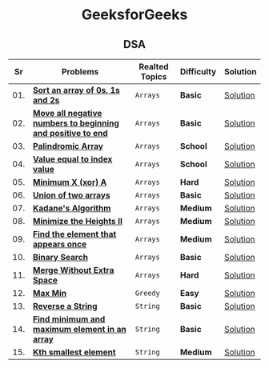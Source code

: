 <div align = "center">

# GeeksforGeeks

## DSA

| Sr  | Problems                                                                                                                                                           | Realted Topics | Difficulty | Solution                                                                                                           |
| --- | ------------------------------------------------------------------------------------------------------------------------------------------------------------------ | -------------- | ---------- | ------------------------------------------------------------------------------------------------------------------ |
| 01. | [**Sort an array of 0s, 1s and 2s**](https://practice.geeksforgeeks.org/problems/sort-an-array-of-0s-1s-and-2s4231/1#)                                             | `Arrays`       | **Basic**  | [Solution](../Arrays/001.Sort_an_array_of_0s,_1s_and_2s.cpp)                                                       |
| 02. | [**Move all negative numbers to beginning and positive to end**](https://www.geeksforgeeks.org/move-negative-numbers-beginning-positive-end-constant-extra-space/) | `Arrays`       | **Basic**  | [Solution](../Arrays/002.Move_all_negative_numbers_to_beginning_and_positive_to_end_with_constant_extra_space.cpp) |
| 03. | [**Palindromic Array**](https://practice.geeksforgeeks.org/problems/palindromic-array-1587115620/1/?page=1&curated[]=7&sortBy=submissions)                         | `Arrays`       | **School** | [Solution](../Arrays/003.Palindromic_Array.cpp)                                                                    |
| 04. | [**Value equal to index value**](https://practice.geeksforgeeks.org/problems/value-equal-to-index-value1330/1/?page=1&curated[]=7&sortBy=submissions)              | `Arrays`       | **School** | [Solution](<../Arrays/004.Minimum_X_(xor)_A.cpp>)                                                                  |
| 05. | [**Minimum X (xor) A**](https://practice.geeksforgeeks.org/problems/x-xor-a-is-minimum-and-set-bits-in-x-b/1#)                                                     | `Arrays`       | **Hard**   | [Solution](../Arrays/005.Union_of_two_arrays.cpp)                                                                  |
| 06. | [**Union of two arrays**](https://practice.geeksforgeeks.org/problems/union-of-two-arrays3538/1)                                                                   | `Arrays`       | **Basic**  | [Solution](../Arrays/006.Cyclically_rotate_an_array_by_one.cpp)                                                    |
| 07. | [**Kadane's Algorithm**](https://practice.geeksforgeeks.org/problems/kadanes-algorithm-1587115620/1#)                                                              | `Arrays`       | **Medium** | [Solution](../Arrays/007.Kadane's_Algorithm.cpp)                                                                   |
| 08. | [**Minimize the Heights II**](https://practice.geeksforgeeks.org/problems/minimize-the-heights3351/1#)                                                             | `Arrays`       | **Medium** | [Solution](../Arrays/008.Minimize_the_Heights_II.cpp)                                                              |
| 09. | [**Find the element that appears once**](https://practice.geeksforgeeks.org/problems/element-appearing-once2552/1#)                                                | `Arrays`       | **Medium** | [Solution](../Arrays/009.Find_the_element_that_appears_once.cpp)                                                   |
| 10. | [**Binary Search**](https://practice.geeksforgeeks.org/problems/binary-search-1587115620/1/?page=1&curated[]=1&sortBy=submissions#)                                | `Arrays`       | **Basic**  | [Solution](../Arrays/010.Binary_Search.cpp)                                                                        |
| 11. | [**Merge Without Extra Space**](https://practice.geeksforgeeks.org/problems/merge-two-sorted-arrays5135/1#)                                                        | `Arrays`       | **Hard**   | [Solution](../Arrays/011.Merge_Without_Extra_Space.cpp)                                                            |
| 12. | [**Max Min**](https://practice.geeksforgeeks.org/problems/max-min/1/?page=1&sortBy=accuracy#)                                                                      | `Greedy`       | **Easy**   | [Solution](../Greedy/001.Max_Min.cpp)                                                                              |
| 13. | [**Reverse a String**](https://docs.google.com/spreadsheets/d/1Q54syXIR46PVxCP7Mz84upjgqb4qYVTdjsOAszPyuUg/edit#gid=0&range=B4)                                    | `String`       | **Basic**  | [Solution](../Strings/001.Reverse_a_String.cpp)                                                                    |
| 14. | [**Find minimum and maximum element in an array**](https://practice.geeksforgeeks.org/problems/find-minimum-and-maximum-element-in-an-array4428/1/)                | `String`       | **Basic**  | [Solution](../Strings/002.Find_minimum_and_maximum_element_in_an_array.cpp)                                        |
| 15. | [**Kth smallest element**](https://practice.geeksforgeeks.org/problems/kth-smallest-element5635/1#)                                                                | `String`       | **Medium** | [Solution](../Strings/003.Kth_smallest_element.cpp)                                                                |

</div>

